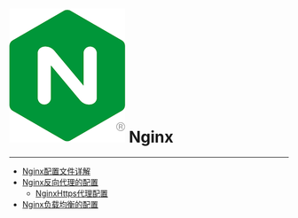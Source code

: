 # ![Nginx](./images/logo.png ":size=100") Nginx

---

- [Nginx配置文件详解](/repository/Servers/Nginx/Nginx配置文件详解.md#Nginx配置文件详解)
- [Nginx反向代理的配置](/repository/Servers/Nginx/Nginx反向代理的配置.md#Nginx反向代理的配置)
    - [NginxHttps代理配置](/repository/Servers/Nginx/NginxHttps代理配置.md#NginxHttps代理配置)
- [Nginx负载均衡的配置](/repository/Servers/Nginx/Nginx负载均衡的配置.md#Nginx负载均衡的配置)